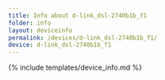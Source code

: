 ```yaml
---
title: Info about d-link_dsl-2740b1b_f1
folder: info
layout: deviceinfo
permalink: /devices/d-link_dsl-2740b1b_f1/
device: d-link_dsl-2740b1b_f1
---
```

{% include templates/device_info.md %}
